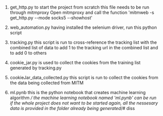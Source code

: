 1. get_http.py
	to start the project from scratch this file needs to be run through mitmproxy
	Open mitmproxy and call the function 'mitmweb -s get_http.py --mode socks5 --showhost'

2. web_automation.py
	having installed the selenium driver, run this python script

3. tracking.py
	this script is run to cross-reference the tracking list with the combined list of data to add 1 to the tracking url in the combined list
	and to add 0 to others
4. cookie_jar.py
	is used to collect the cookies from the training list generated by tracking.py
5. cookieJar_data_collected.py
	this script is run to collect the cookies from the data being collected from MITM
6. ml.pynb
	this is the python notebook that creates machine learning algorithm
*/ the machine learning notebook named 'ml.pynb' can be run if the whole project does not want to be started again, all the nessesary data is provided in the folder
already being generated*/# diss
